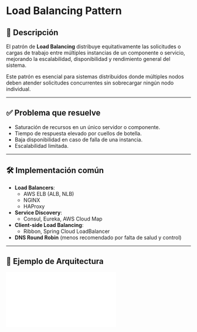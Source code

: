# Load Balancing Pattern

## 🧩 Descripción

El patrón de **Load Balancing** distribuye equitativamente las solicitudes o cargas de trabajo entre múltiples instancias de un componente o servicio, mejorando la escalabilidad, disponibilidad y rendimiento general del sistema.

Este patrón es esencial para sistemas distribuidos donde múltiples nodos deben atender solicitudes concurrentes sin sobrecargar ningún nodo individual.

---

## ✅ Problema que resuelve

- Saturación de recursos en un único servidor o componente.
- Tiempo de respuesta elevado por cuellos de botella.
- Baja disponibilidad en caso de falla de una instancia.
- Escalabilidad limitada.

---

## 🛠️ Implementación común

- **Load Balancers**:
  - AWS ELB (ALB, NLB)
  - NGINX
  - HAProxy
- **Service Discovery**:
  - Consul, Eureka, AWS Cloud Map
- **Client-side Load Balancing**:
  - Ribbon, Spring Cloud LoadBalancer
- **DNS Round Robin** (menos recomendado por falta de salud y control)

---

## 🧪 Ejemplo de Arquitectura

![Load Balancing Architecture](images/load_balancer.md)
